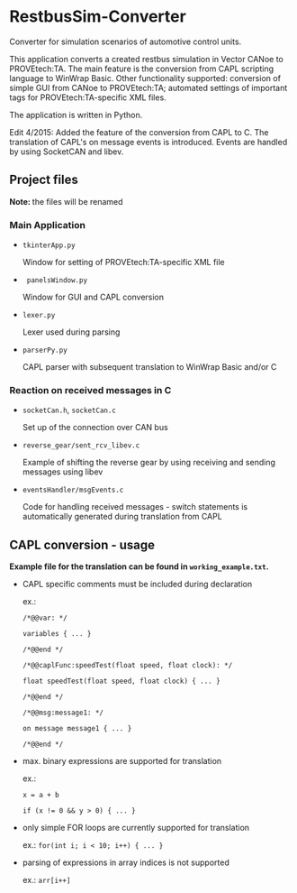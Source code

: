 # RestbusSim-Converter
Converter for simulation scenarios of automotive control units.

This application converts a created restbus simulation in Vector CANoe to PROVEtech:TA. The main feature is the conversion from CAPL scripting language to WinWrap Basic. Other functionality supported: conversion of simple GUI from CANoe to PROVEtech:TA; automated settings of important tags for PROVEtech:TA-specific XML files.

The application is written in Python.

Edit 4/2015:
Added the feature of the conversion from CAPL to C. The translation of CAPL's on message events is introduced. Events are handled by using SocketCAN and libev.

## Project files
<b> Note: </b> the files will be renamed

### Main Application

- ` tkinterApp.py `

  Window for setting of PROVEtech:TA-specific XML file
  
- ` panelsWindow.py`

  Window for GUI and CAPL conversion
  
- ` lexer.py `

  Lexer used during parsing
  
- ` parserPy.py `

  CAPL parser with subsequent translation to WinWrap Basic and/or C
  
### Reaction on received messages in C

- `socketCan.h`, `socketCan.c`

  Set up of the connection over CAN bus
  
- `reverse_gear/sent_rcv_libev.c`

  Example of shifting the reverse gear by using receiving and sending messages using libev
  
- `eventsHandler/msgEvents.c`
  
  Code for handling received messages - switch statements is automatically generated during translation from CAPL

  
## CAPL conversion - usage

<b> Example file for the translation can be found in ` working_example.txt `. </b>

- CAPL specific comments must be included during declaration
  
    ex.:
    
    ` /*@@var: */ `
    
    ` variables { ... } `
    
    ` /*@@end */ `
    
    ` /*@@caplFunc:speedTest(float speed, float clock): */ `
    
    ` float speedTest(float speed, float clock) { ... } `
    
    ` /*@@end */ `
    
    ` /*@@msg:message1: */ `
    
    ` on message message1 { ... } `
    
    ` /*@@end */ `
    
  
- max. binary expressions are supported for translation
  
    ex.:
    
    ` x = a + b `
    
    ` if (x != 0 && y > 0) { ... } `
    
    
- only simple FOR loops are currently supported for translation
   
    ex.: ` for(int i; i < 10; i++) { ... } `
    
- parsing of expressions in array indices is not supported
   
   ex.: ` arr[i++] `
   
    


  
  
